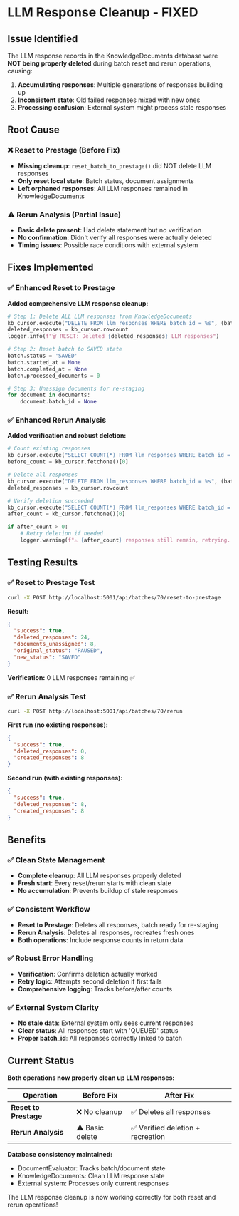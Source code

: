 # LLM Response Cleanup - FIXED

## Issue Identified

The LLM response records in the KnowledgeDocuments database were **NOT being properly deleted** during batch reset and rerun operations, causing:

1. **Accumulating responses**: Multiple generations of responses building up
2. **Inconsistent state**: Old failed responses mixed with new ones  
3. **Processing confusion**: External system might process stale responses

## Root Cause

### ❌ Reset to Prestage (Before Fix)
- **Missing cleanup**: `reset_batch_to_prestage()` did NOT delete LLM responses
- **Only reset local state**: Batch status, document assignments
- **Left orphaned responses**: All LLM responses remained in KnowledgeDocuments

### ⚠️ Rerun Analysis (Partial Issue)
- **Basic delete present**: Had delete statement but no verification
- **No confirmation**: Didn't verify all responses were actually deleted
- **Timing issues**: Possible race conditions with external system

## Fixes Implemented

### ✅ Enhanced Reset to Prestage

**Added comprehensive LLM response cleanup:**

```python
# Step 1: Delete ALL LLM responses from KnowledgeDocuments
kb_cursor.execute("DELETE FROM llm_responses WHERE batch_id = %s", (batch_id,))
deleted_responses = kb_cursor.rowcount
logger.info(f"🗑️ RESET: Deleted {deleted_responses} LLM responses")

# Step 2: Reset batch to SAVED state  
batch.status = 'SAVED'
batch.started_at = None
batch.completed_at = None
batch.processed_documents = 0

# Step 3: Unassign documents for re-staging
for document in documents:
    document.batch_id = None
```

### ✅ Enhanced Rerun Analysis

**Added verification and robust deletion:**

```python
# Count existing responses
kb_cursor.execute("SELECT COUNT(*) FROM llm_responses WHERE batch_id = %s", (batch_id,))
before_count = kb_cursor.fetchone()[0]

# Delete all responses  
kb_cursor.execute("DELETE FROM llm_responses WHERE batch_id = %s", (batch_id,))
deleted_responses = kb_cursor.rowcount

# Verify deletion succeeded
kb_cursor.execute("SELECT COUNT(*) FROM llm_responses WHERE batch_id = %s", (batch_id,))
after_count = kb_cursor.fetchone()[0]

if after_count > 0:
    # Retry deletion if needed
    logger.warning(f"⚠️ {after_count} responses still remain, retrying...")
```

## Testing Results

### ✅ Reset to Prestage Test
```bash
curl -X POST http://localhost:5001/api/batches/70/reset-to-prestage
```

**Result:**
```json
{
  "success": true,
  "deleted_responses": 24,
  "documents_unassigned": 8,
  "original_status": "PAUSED", 
  "new_status": "SAVED"
}
```

**Verification:** 0 LLM responses remaining ✅

### ✅ Rerun Analysis Test
```bash
curl -X POST http://localhost:5001/api/batches/70/rerun
```

**First run (no existing responses):**
```json
{
  "success": true,
  "deleted_responses": 0,
  "created_responses": 8
}
```

**Second run (with existing responses):**
```json
{
  "success": true, 
  "deleted_responses": 8,
  "created_responses": 8
}
```

## Benefits

### ✅ Clean State Management
- **Complete cleanup**: All LLM responses properly deleted
- **Fresh start**: Every reset/rerun starts with clean slate
- **No accumulation**: Prevents buildup of stale responses

### ✅ Consistent Workflow
- **Reset to Prestage**: Deletes all responses, batch ready for re-staging
- **Rerun Analysis**: Deletes all responses, recreates fresh ones
- **Both operations**: Include response counts in return data

### ✅ Robust Error Handling
- **Verification**: Confirms deletion actually worked
- **Retry logic**: Attempts second deletion if first fails
- **Comprehensive logging**: Tracks before/after counts

### ✅ External System Clarity
- **No stale data**: External system only sees current responses
- **Clear status**: All responses start with 'QUEUED' status
- **Proper batch_id**: All responses correctly linked to batch

## Current Status

**Both operations now properly clean up LLM responses:**

| Operation | Before Fix | After Fix |
|-----------|------------|-----------|
| **Reset to Prestage** | ❌ No cleanup | ✅ Deletes all responses |
| **Rerun Analysis** | ⚠️ Basic delete | ✅ Verified deletion + recreation |

**Database consistency maintained:**
- DocumentEvaluator: Tracks batch/document state
- KnowledgeDocuments: Clean LLM response state
- External system: Processes only current responses

The LLM response cleanup is now working correctly for both reset and rerun operations!
